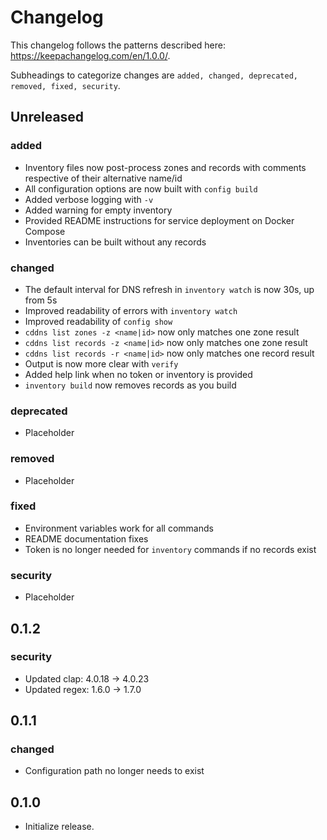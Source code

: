 Changelog
=========
This changelog follows the patterns described here: https://keepachangelog.com/en/1.0.0/.

Subheadings to categorize changes are `added, changed, deprecated, removed, fixed, security`.

## Unreleased
### added
- Inventory files now post-process zones and records with comments respective of their alternative name/id
- All configuration options are now built with `config build`
- Added verbose logging with `-v`
- Added warning for empty inventory
- Provided README instructions for service deployment on Docker Compose
- Inventories can be built without any records
### changed
- The default interval for DNS refresh in `inventory watch` is now 30s, up from 5s
- Improved readability of errors with `inventory watch`
- Improved readability of `config show`
- `cddns list zones -z <name|id>` now only matches one zone result
- `cddns list records -z <name|id>` now only matches one zone result
- `cddns list records -r <name|id>` now only matches one record result
- Output is now more clear with `verify`
- Added help link when no token or inventory is provided
- `inventory build` now removes records as you build
### deprecated
- Placeholder
### removed
- Placeholder
### fixed
- Environment variables work for all commands
- README documentation fixes
- Token is no longer needed for `inventory` commands if no records exist
### security
- Placeholder

## 0.1.2
### security
- Updated clap: 4.0.18 -> 4.0.23
- Updated regex: 1.6.0 -> 1.7.0

## 0.1.1
### changed
- Configuration path no longer needs to exist

## 0.1.0
- Initialize release.